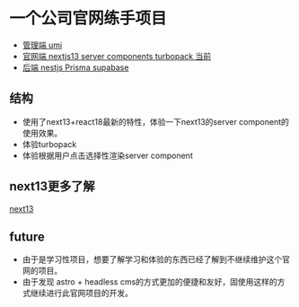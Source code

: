 
# 一个公司官网练手项目

- [管理端  umi](https://github.com/congwa/biomed-umi)
- [官网端 nextjs13 server components turbopack  当前](https://github.com/congwa/biomed-nextjs)
- [后端  nestjs Prisma supabase](https://github.com/congwa/biomed-nestjs)


## 结构

- 使用了next13+react18最新的特性，体验一下next13的server component的使用效果。
- 体验turbopack
- 体验根据用户点击选择性渲染server component

## next13更多了解

[next13](https://github.com/congwa/Front-end-Basics-Notes/blob/main/study/2-react/next13.md)


## future

- 由于是学习性项目，想要了解学习和体验的东西已经了解到不继续维护这个官网的项目。
- 由于发现 astro + headless cms的方式更加的便捷和友好，固使用这样的方式继续进行此官网项目的开发。